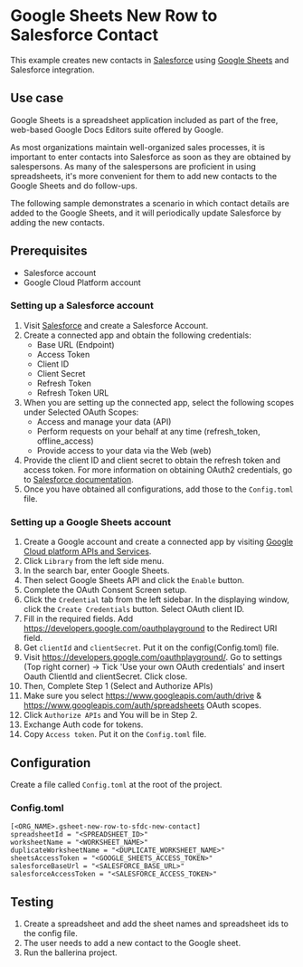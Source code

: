 # Google Sheets New Row to Salesforce Contact

This example creates new contacts in [Salesforce](https://www.salesforce.com/) using [Google Sheets](google.com/sheets/about/) and Salesforce integration.

## Use case
Google Sheets is a spreadsheet application included as part of the free, web-based Google Docs Editors suite offered by Google.

As most organizations maintain well-organized sales processes, it is important to enter contacts into Salesforce as soon as they are obtained by salespersons. As many of the salespersons are proficient in using spreadsheets, it's more convenient for them to add new contacts to the Google Sheets and do follow-ups.

The following sample demonstrates a scenario in which contact details are added to the Google Sheets, and it will periodically update Salesforce by adding the new contacts.

## Prerequisites
* Salesforce account
* Google Cloud Platform account

### Setting up a Salesforce account
1. Visit [Salesforce](https://www.salesforce.com/) and create a Salesforce Account.
2. Create a connected app and obtain the following credentials:
    *   Base URL (Endpoint)
    *   Access Token
    *   Client ID
    *   Client Secret
    *   Refresh Token
    *   Refresh Token URL
3. When you are setting up the connected app, select the following scopes under Selected OAuth Scopes:
    *   Access and manage your data (API)
    *   Perform requests on your behalf at any time (refresh_token, offline_access)
    *   Provide access to your data via the Web (web)
4. Provide the client ID and client secret to obtain the refresh token and access token. For more information on obtaining OAuth2 credentials, go to [Salesforce documentation](https://help.salesforce.com/articleView?id=remoteaccess_authenticate_overview.htm).
5. Once you have obtained all configurations, add those to the `Config.toml` file.

### Setting up a Google Sheets account
1. Create a Google account and create a connected app by visiting [Google Cloud platform APIs and Services](https://console.cloud.google.com/apis/dashboard). 
2. Click `Library` from the left side menu.
3. In the search bar, enter Google Sheets.
4. Then select Google Sheets API and click the `Enable` button.
5. Complete the OAuth Consent Screen setup.
6. Click the `Credential` tab from the left sidebar. In the displaying window, click the `Create Credentials` button. Select OAuth client ID.
7. Fill in the required fields. Add https://developers.google.com/oauthplayground to the Redirect URI field.
8. Get `clientId` and `clientSecret`. Put it on the config(Config.toml) file.
9. Visit https://developers.google.com/oauthplayground/. Go to settings (Top right corner) -> Tick 'Use your own OAuth credentials' and insert Oauth ClientId and clientSecret. Click close.
10. Then, Complete Step 1 (Select and Authorize APIs)
11. Make sure you select https://www.googleapis.com/auth/drive & https://www.googleapis.com/auth/spreadsheets OAuth scopes.
12. Click `Authorize APIs` and You will be in Step 2.
13. Exchange Auth code for tokens.
14. Copy `Access token`. Put it on the `Config.toml` file.

## Configuration
Create a file called `Config.toml` at the root of the project.

### Config.toml 
```
[<ORG_NAME>.gsheet-new-row-to-sfdc-new-contact]
spreadsheetId = "<SPREADSHEET_ID>"
worksheetName = "<WORKSHEET_NAME>"
duplicateWorksheetName = "<DUPLICATE_WORKSHEET_NAME>"
sheetsAccessToken = "<GOOGLE_SHEETS_ACCESS_TOKEN>"
salesforceBaseUrl = "<SALESFORCE_BASE_URL>"
salesforceAccessToken = "<SALESFORCE_ACCESS_TOKEN>"
```

## Testing
1. Create a spreadsheet and add the sheet names and spreadsheet ids to the config file.
2. The user needs to add a new contact to the Google sheet.
3. Run the ballerina project.
